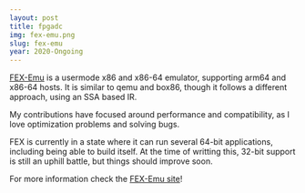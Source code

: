 ```yaml
---
layout: post
title: fpgadc
img: fex-emu.png
slug: fex-emu
year: 2020-Ongoing
---
```


[FEX-Emu](https://fex-emu.org) is a usermode x86 and x86-64 emulator, supporting arm64 and x86-64 hosts. It is similar to qemu and box86,
though it follows a different approach, using an SSA based IR.

My contributions have focused around performance and compatibility, as I love optimization problems and solving bugs.

FEX is currently in a state where it can run several 64-bit applications, including being able to build itself. At the time of writting this, 32-bit support is still an uphill battle, but things should improve soon.

For more information check the [FEX-Emu site](https://fex-emu.org)!
